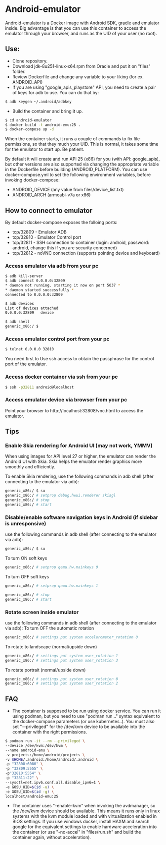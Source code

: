# Android-emulator

Android-emulator is a Docker image with Android SDK, gradle and emulator inside. Big advantage is that you can use this container to access the emulator through your browser, and runs as the UID of your user (no root).

## Use:
- Clone repository.
- Download jdk-8u251-linux-x64.rpm from Oracle and put it on "files" folder.
- Review Dockerfile and change any variable to your liking (for ex. ANDROID_API)
- If you are using "google_apis_playstore" API, you need to create a pair of keys for adb to use. You can do that by:
```sh
$ adb keygen ~/.android/adbkey
```
- Build the container and bring it up.
```sh
$ cd android-emulator
$ docker build -t android-emu:25 .
$ docker-compose up -d
```

When the container starts, it runs a couple of commands to fix file permissions, so that they much your UID. This is normal, it takes some time for the emulator to start up. Be patient.

By default it will create and run API 25 (x86) for you (with API: google_apis), but other versions are also supported via changing the appropriate variable in the Dockerfile before building (ANDROID_PLATFORM). You can use docker-compose.yml to set the following environment variables, before invoking docker-compose:

* ANDROID_DEVICE (any value from files/device_list.txt)
* ANDROID_ARCH (armeabi-v7a or x86)

## How to connect to emulator
By default docker-compose exposes the folloing ports:
* tcp/32809 - Emulator ADB
* tcp/32810 - Emulator Control port
* tcp/32811 - SSH connection to container (login: android, password: android, change this if you are security concerned) 
* tcp/32812 - noVNC connection (supports pointing device and keyboard)

### Access emulator via adb from your pc
```sh
$ adb kill-server
$ adb connect 0.0.0.0:32809
* daemon not running. starting it now on port 5037 *
* daemon started successfully *
connected to 0.0.0.0:32809

$ adb devices
List of devices attached
0.0.0.0:32809   device

$ adb shell
generic_x86:/ $
```

### Access emulator control port from your pc
```sh
$ telnet 0.0.0.0 32810
```
You need first to Use ssh access to obtain the passphrase for the control port of the emulator.

### Access docker container via ssh from your pc
```sh
$ ssh -p32811 android@localhost
```

### Access emulator device via browser from your pc
Point your browser to http://localhost:32808/vnc.html to access the emulator.


## Tips

### Enable Skia rendering for Android UI (may not work, YMMV)
When using images for API level 27 or higher, the emulator can render the Android UI with Skia. Skia helps the emulator render graphics more smoothly and efficiently.

To enable Skia rendering, use the following commands in adb shell (after connecting to the emulator via adb):
```sh
generic_x86:/ $ su
generic_x86:/ # setprop debug.hwui.renderer skiagl
generic_x86:/ # stop
generic_x86:/ # start
```

### Disable/enable software navigation keys in Android (if sidebar is unresponsive)
use the following commands in adb shell (after connecting to the emulator via adb):
```sh
generic_x86:/ $ su
```
To turn ON soft keys
```sh
generic_x86:/ # setprop qemu.hw.mainkeys 0
```

To turn OFF soft keys
```sh
generic_x86:/ # setprop qemu.hw.mainkeys 1
```

```sh
generic_x86:/ # stop
generic_x86:/ # start
```

### Rotate screen inside emulator
use the following commands in adb shell (after connecting to the emulator via adb):
To turn OFF the automatic rotation
```sh
generic_x86:/ # settings put system accelerometer_rotation 0
```

To rotate to landscape (normal/upside down)
```sh
generic_x86:/ # settings put system user_rotation 1
generic_x86:/ # settings put system user_rotation 3
```

To rotate portrait (normal/upside down)
```sh
generic_x86:/ # settings put system user_rotation 0
generic_x86:/ # settings put system user_rotation 2
```

## FAQ
- The container is supposed to be run using docker service. You can run it using podman, but you need to use "podman run .." syntax equivalent to the docker-compose parameters (or use kubernetes..). You must also set "--privileged" for the /dev/kvm device to be available into the container with the right permissions.
```sh
$ podman run -it --rm --privileged \
--device /dev/kvm:/dev/kvm \
--name android-emu \
-v projects:/home/android/projects \
-v $HOME/.android:/home/android/.android \
-p "32808:6080" \
-p "32809:5555" \
-p"32810:5554" \
-p "32811:22" \
--sysctl=net.ipv6.conf.all.disable_ipv6=1 \
-e GOSU_UID=$(id -u) \
-e GOSU_GID=$(id -g) \
localhost/android-emu:25
```

- The container uses "-enable-kvm" when invoking the avdmanager, so the /dev/kvm device should be available. This means it runs only in linux systems with the kvm module loaded and with virtualization enabled in BIOS settings. If you use windows docker, install HAXM and search google for the equivalent settings to enable hardware  acceleration into the container (or use "-no-accel" in "files/run.sh" and build the container again, without acceleration).
